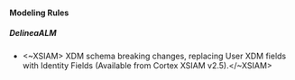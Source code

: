 
#### Modeling Rules

##### DelineaALM

-  <~XSIAM> XDM schema breaking changes, replacing User XDM fields with Identity Fields (Available from Cortex XSIAM v2.5).</~XSIAM>
